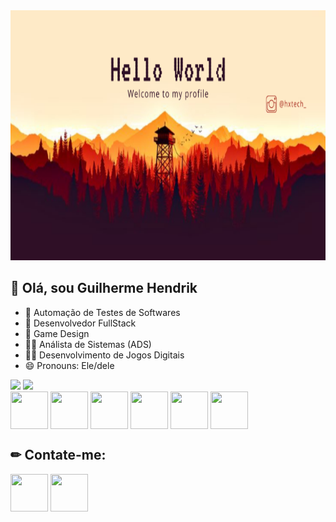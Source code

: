 <div>
  <img src="Thumbnail.png" height="400px" width="1280">
</div>

## 👋 Olá, sou Guilherme Hendrik

- 📌 Automação de Testes de Softwares
- 📌 Desenvolvedor FullStack
- 📌 Game Design
- 👨‍🎓 Análista de Sistemas (ADS)
- 👨‍🎓 Desenvolvimento de Jogos Digitais
- 😄 Pronouns: Ele/dele

<!-- PAINEL DE STATUS -->

<div>
  <img height="140em" src="https://github-readme-stats.vercel.app/api?username=MrHendrix0611&show_icons=true&theme=dracula">
  <img height="140em" src="https://github-readme-stats.vercel.app/api/top-langs/?username=MrHendrix0611&layout=compact&langs_count=16&theme=dracula">
</div>

<!-- HABILIDADES -->

<div style="display: inline-block;">
  <img src="https://img.icons8.com/?size=100&id=W3gfKnMhfM6h&format=png&color=000000" align="center" width="60px" height="60px">
  <img src="https://img.icons8.com/?size=100&id=XbcLokhpVq3o&format=png&color=000000" align="center" width="60px" height="60px">
  <img src="https://img.icons8.com/?size=100&id=hsPbhkOH4FMe&format=png&color=000000" align="center" width="60px" height="60px">
  <img src="https://img.icons8.com/?size=100&id=nCj4PvnCO0tZ&format=png&color=000000" align="center" width="60px" height="60px">
  <img src="https://img.icons8.com/?size=100&id=Fycm8TUhWmFU&format=png&color=000000" align="center" width="60px" height="60px">
  <img src="https://img.icons8.com/?size=100&id=55O6KKA9CyIA&format=png&color=000000" align="center" width="60px" height="60px">
</div>

## ✏ Contate-me:

<div style="display="inline-block">
  <a href="https://www.linkedin.com/in/guilherme-hendrik-59775326a/" ><img src="https://img.icons8.com/?size=100&id=13930&format=png&color=000000" width="60px" height="60px"></a>
  <a href="https://www.instagram.com/hxtech_/" ><img src="https://img.icons8.com/?size=100&id=Xy10Jcu1L2Su&format=png&color=000000" width="60px" height="60px"></a>
</div>
